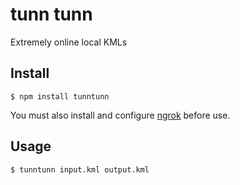 # tunn tunn

Extremely online local KMLs

## Install

```
$ npm install tunntunn
```

You must also install and configure [ngrok](https://ngrok.com/) before use.

## Usage

```
$ tunntunn input.kml output.kml
```